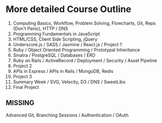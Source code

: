 # More detailed Course Outline

1.  Computing Basics, Workflow, Problem Solving, Flowcharts, Git, Reps (Don't Panic), HTTP / DNS
2.  Programming Fundamentals in JavaScript
3.  HTML/CSS, Client Side Scripting, jQuery
4.  Underscore.js / SASS / Jasmine / React.js / Project 1
5.  Ruby / Object Oriented Programming / Prototypal Inheritance
6.  Sinatra / PostgreSQL / Databases / ERD
7.  Ruby on Rails / ActiveRecord / Deployment / Security / Asset Pipeline
8.  Project 2
9.  APIs in Express / APIs in Rails / MongoDB, Redis
10. Project 3
11. Summary Week / SVG, Velocity, D3 / DNS / SweetLibs
12. Final Project

MISSING
----------
Advanced Git, Branching
Sessions / Authentication / OAuth
